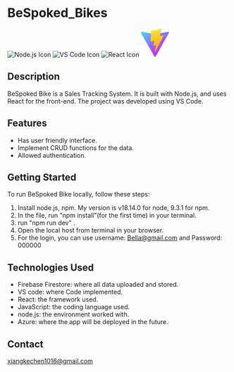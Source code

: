 # BeSpoked_Bikes

![Node.js Icon](https://img.icons8.com/color/48/000000/nodejs.png "Node.js") ![VS Code Icon](https://img.icons8.com/color/48/000000/visual-studio-code-2019.png "VS Code") ![React Icon](https://img.icons8.com/color/48/000000/react-native.png "React") ![Vite Icon](https://github.com/BenChenVT/BeSpoked_Bikes/blob/master/public/vite.svg)

## Description

BeSpoked Bike is a Sales Tracking System. It is built with Node.js, and uses React for the front-end. The project was developed using VS Code.

## Features

- Has user friendly interface.
- Implement CRUD functions for the data.
- Allowed authentication.

## Getting Started

To run BeSpoked Bike locally, follow these steps:

1. Install node.js, npm. My version is v18.14.0 for node, 9.3.1 for npm.
2. In the file, run "npm install"(for the first time) in your terminal.
3. run "npm run dev" .
4. Open the local host from terminal in your browser.
5. For the login, you can use username: Bella@gmail.com   and   Password: 000000

## Technologies Used

- Firebase Firestore: where all data uploaded and stored.
- VS code: where Code implemented.
- React: the framework used.
- JavaScript: the coding language used.
- node.js: the environment worked with.
- Azure: where the app will be deployed in the future.

## Contact

xiangkechen1016@gmail.com
